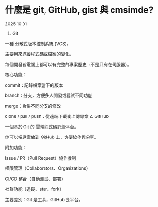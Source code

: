 # 什麼是 git, GitHub, gist 與 cmsimde?
2025 10 01
1. Git

一種 分散式版本控制系統 (VCS)。

主要用來追蹤程式碼或檔案的變化。

每個開發者電腦上都可以有完整的專案歷史（不是只有在伺服器）。

核心功能：

commit：記錄檔案當下的版本

branch：分支，方便多人開發或嘗試不同功能

merge：合併不同分支的修改

clone / pull / push：從遠端下載或上傳專案
2. GitHub

一個基於 Git 的 雲端程式碼託管平台。

你可以把專案放到 GitHub 上，方便協作與分享。

附加功能：

Issue / PR（Pull Request）協作機制

權限管理（Collaborators、Organizations）

CI/CD 整合（自動測試、部署）

社群功能（追蹤、star、fork）

主要差別：Git 是工具，GitHub 是平台。
